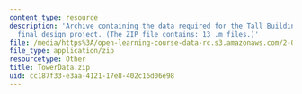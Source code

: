 ```yaml
---
content_type: resource
description: 'Archive containing the data required for the Tall Building Active Damping
  final design project. (The ZIP file contains: 13 .m files.)'
file: /media/https%3A/open-learning-course-data-rc.s3.amazonaws.com/2-004-systems-modeling-and-control-ii-fall-2007/cc187f33e3aa412117e8402c16d06e98_TowerData.zip
file_type: application/zip
resourcetype: Other
title: TowerData.zip
uid: cc187f33-e3aa-4121-17e8-402c16d06e98
---
```

